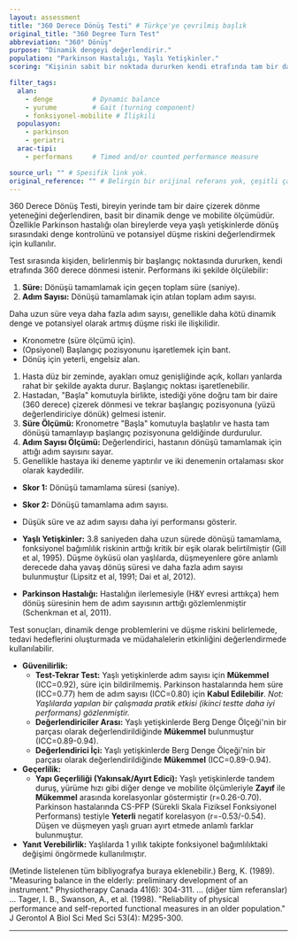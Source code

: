 ```yaml
---
layout: assessment
title: "360 Derece Dönüş Testi" # Türkçe'ye çevrilmiş başlık
original_title: "360 Degree Turn Test"
abbreviation: "360° Dönüş"
purpose: "Dinamik dengeyi değerlendirir."
population: "Parkinson Hastalığı, Yaşlı Yetişkinler."
scoring: "Kişinin sabit bir noktada dururken kendi etrafında tam bir daire (360 derece) dönmesi için geçen süre (saniye) ve/veya bu dönüşü tamamlamak için attığı adım sayısı ölçülür."

filter_tags:
  alan:
    - denge          # Dynamic balance
    - yurume         # Gait (turning component)
    - fonksiyonel-mobilite # İlişkili
  populasyon:
    - parkinson
    - geriatri
  arac-tipi:
    - performans     # Timed and/or counted performance measure

source_url: "" # Spesifik link yok.
original_reference: "" # Belirgin bir orijinal referans yok, çeşitli çalışmalarda kullanılmış (örn. Schenkman et al, 1997; Gill et al, 1995).
---
```





360 Derece Dönüş Testi, bireyin yerinde tam bir daire çizerek dönme yeteneğini değerlendiren, basit bir dinamik denge ve mobilite ölçümüdür. Özellikle Parkinson hastalığı olan bireylerde veya yaşlı yetişkinlerde dönüş sırasındaki denge kontrolünü ve potansiyel düşme riskini değerlendirmek için kullanılır.

Test sırasında kişiden, belirlenmiş bir başlangıç noktasında dururken, kendi etrafında 360 derece dönmesi istenir. Performans iki şekilde ölçülebilir:
1.  **Süre:** Dönüşü tamamlamak için geçen toplam süre (saniye).
2.  **Adım Sayısı:** Dönüşü tamamlamak için atılan toplam adım sayısı.

Daha uzun süre veya daha fazla adım sayısı, genellikle daha kötü dinamik denge ve potansiyel olarak artmış düşme riski ile ilişkilidir.


*   Kronometre (süre ölçümü için).
*   (Opsiyonel) Başlangıç pozisyonunu işaretlemek için bant.
*   Dönüş için yeterli, engelsiz alan.


1.  Hasta düz bir zeminde, ayakları omuz genişliğinde açık, kolları yanlarda rahat bir şekilde ayakta durur. Başlangıç noktası işaretlenebilir.
2.  Hastadan, "Başla" komutuyla birlikte, istediği yöne doğru tam bir daire (360 derece) çizerek dönmesi ve tekrar başlangıç pozisyonuna (yüzü değerlendiriciye dönük) gelmesi istenir.
3.  **Süre Ölçümü:** Kronometre "Başla" komutuyla başlatılır ve hasta tam dönüşü tamamlayıp başlangıç pozisyonuna geldiğinde durdurulur.
4.  **Adım Sayısı Ölçümü:** Değerlendirici, hastanın dönüşü tamamlamak için attığı adım sayısını sayar.
5.  Genellikle hastaya iki deneme yaptırılır ve iki denemenin ortalaması skor olarak kaydedilir.


*   **Skor 1:** Dönüşü tamamlama süresi (saniye).
*   **Skor 2:** Dönüşü tamamlama adım sayısı.
*   Düşük süre ve az adım sayısı daha iyi performansı gösterir.


*   **Yaşlı Yetişkinler:** 3.8 saniyeden daha uzun sürede dönüşü tamamlama, fonksiyonel bağımlılık riskinin arttığı kritik bir eşik olarak belirtilmiştir (Gill et al, 1995). Düşme öyküsü olan yaşlılarda, düşmeyenlere göre anlamlı derecede daha yavaş dönüş süresi ve daha fazla adım sayısı bulunmuştur (Lipsitz et al, 1991; Dai et al, 2012).
*   **Parkinson Hastalığı:** Hastalığın ilerlemesiyle (H&Y evresi arttıkça) hem dönüş süresinin hem de adım sayısının arttığı gözlemlenmiştir (Schenkman et al, 2011).

Test sonuçları, dinamik denge problemlerini ve düşme riskini belirlemede, tedavi hedeflerini oluşturmada ve müdahalelerin etkinliğini değerlendirmede kullanılabilir.


*   **Güvenilirlik:**
    *   **Test-Tekrar Test:** Yaşlı yetişkinlerde adım sayısı için **Mükemmel** (ICC=0.92), süre için bildirilmemiş. Parkinson hastalarında hem süre (ICC=0.77) hem de adım sayısı (ICC=0.80) için **Kabul Edilebilir**. *Not: Yaşlılarda yapılan bir çalışmada pratik etkisi (ikinci testte daha iyi performans) gözlenmiştir.*
    *   **Değerlendiriciler Arası:** Yaşlı yetişkinlerde Berg Denge Ölçeği'nin bir parçası olarak değerlendirildiğinde **Mükemmel** bulunmuştur (ICC=0.89-0.94).
    *   **Değerlendirici İçi:** Yaşlı yetişkinlerde Berg Denge Ölçeği'nin bir parçası olarak değerlendirildiğinde **Mükemmel** (ICC=0.89-0.94).
*   **Geçerlilik:**
    *   **Yapı Geçerliliği (Yakınsak/Ayırt Edici):** Yaşlı yetişkinlerde tandem duruş, yürüme hızı gibi diğer denge ve mobilite ölçümleriyle **Zayıf** ile **Mükemmel** arasında korelasyonlar göstermiştir (r=0.26-0.70). Parkinson hastalarında CS-PFP (Sürekli Skala Fiziksel Fonksiyonel Performans) testiyle **Yeterli** negatif korelasyon (r=-0.53/-0.54). Düşen ve düşmeyen yaşlı gruarı ayırt etmede anlamlı farklar bulunmuştur.
*   **Yanıt Verebilirlik:** Yaşlılarda 1 yıllık takipte fonksiyonel bağımlılıktaki değişimi öngörmede kullanılmıştır.


(Metinde listelenen tüm bibliyografya buraya eklenebilir.)
Berg, K. (1989). "Measuring balance in the elderly: preliminary development of an instrument." Physiotherapy Canada 41(6): 304-311.
... (diğer tüm referanslar) ...
Tager, I. B., Swanson, A., et al. (1998). "Reliability of physical performance and self-reported functional measures in an older population." J Gerontol A Biol Sci Med Sci 53(4): M295-300.

---